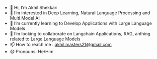 - 👋 Hi, I’m Akhil Shekkari
- 👀 I’m interested in Deep Learning, Natural Language Processing and Multi Model AI
- 🌱 I’m currently learning to Develop Applications with Large Language Models
- 💞️ I’m looking to collaborate on Langchain Applications, RAG, anthing related to Large Language Models
- 📫 How to reach me : akhil.masters21@gmail.com
- 😄 Pronouns: He/Him

<!---
shekkari1999/shekkari1999 is a ✨ special ✨ repository because its `README.md` (this file) appears on your GitHub profile.
You can click the Preview link to take a look at your changes.
--->
